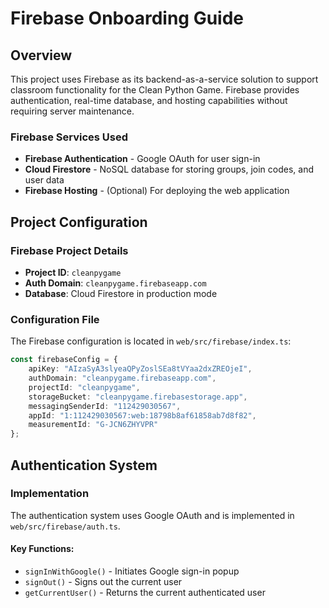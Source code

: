 # Firebase Onboarding Guide

## Overview

This project uses Firebase as its backend-as-a-service solution to support classroom functionality for the Clean Python
Game. Firebase provides authentication, real-time database, and hosting capabilities without requiring server
maintenance.

### Firebase Services Used

- **Firebase Authentication** - Google OAuth for user sign-in
- **Cloud Firestore** - NoSQL database for storing groups, join codes, and user data
- **Firebase Hosting** - (Optional) For deploying the web application

## Project Configuration

### Firebase Project Details

- **Project ID**: `cleanpygame`
- **Auth Domain**: `cleanpygame.firebaseapp.com`
- **Database**: Cloud Firestore in production mode

### Configuration File

The Firebase configuration is located in `web/src/firebase/index.ts`:

```typescript
const firebaseConfig = {
    apiKey: "AIzaSyA3slyeaQPyZoslSEa8tVYaa2dxZREOjeI",
    authDomain: "cleanpygame.firebaseapp.com",
    projectId: "cleanpygame",
    storageBucket: "cleanpygame.firebasestorage.app",
    messagingSenderId: "112429030567",
    appId: "1:112429030567:web:18798b8af61858ab7d8f82",
    measurementId: "G-JCN6ZHYVPR"
};
```

## Authentication System

### Implementation

The authentication system uses Google OAuth and is implemented in `web/src/firebase/auth.ts`.

#### Key Functions:

- `signInWithGoogle()` - Initiates Google sign-in popup
- `signOut()` - Signs out the current user
- `getCurrentUser()` - Returns the current authenticated user
